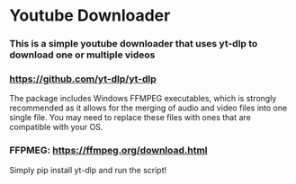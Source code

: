 # Youtube Downloader

### This is a simple youtube downloader that uses yt-dlp to download one or multiple videos 

### https://github.com/yt-dlp/yt-dlp

The package includes Windows FFMPEG executables, which is strongly recommended 
as it allows for the merging of audio and video files into one single file. 
You may need to replace these files with ones that are compatible with your OS.

### FFPMEG: https://ffmpeg.org/download.html 

Simply pip install yt-dlp and run the script!